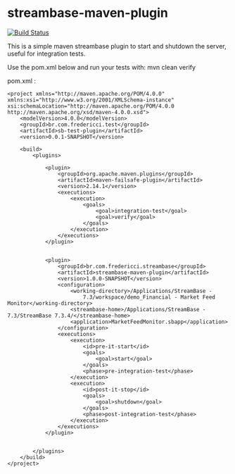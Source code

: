 streambase-maven-plugin
=======================

[![Build Status](https://travis-ci.org/dennysfredericci/streambase-maven-plugin.png?branch=master)](https://travis-ci.org/dennysfredericci/streambase-maven-plugin)

This is a simple maven streambase plugin to start and shutdown the server, useful for integration tests.

Use the pom.xml below and run your tests with: mvn clean verify

pom.xml :
    
    <project xmlns="http://maven.apache.org/POM/4.0.0" xmlns:xsi="http://www.w3.org/2001/XMLSchema-instance" xsi:schemaLocation="http://maven.apache.org/POM/4.0.0 http://maven.apache.org/xsd/maven-4.0.0.xsd">
    	<modelVersion>4.0.0</modelVersion>
    	<groupId>br.com.fredericci.test</groupId>
    	<artifactId>sb-test-plugin</artifactId>
    	<version>0.0.1-SNAPSHOT</version>
    
    	<build>
    		<plugins>
    
    			<plugin>
    				<groupId>org.apache.maven.plugins</groupId>
    				<artifactId>maven-failsafe-plugin</artifactId>
    				<version>2.14.1</version>
    				<executions>
    					<execution>
    						<goals>
    							<goal>integration-test</goal>
    							<goal>verify</goal>
    						</goals>
    					</execution>
    				</executions>
    			</plugin>
    
    
    			<plugin>
    				<groupId>br.com.fredericci.streambase</groupId>
    				<artifactId>streambase-maven-plugin</artifactId>
    				<version>1.0.0-SNAPSHOT</version>
    				<configuration>
    					<working-directory>/Applications/StreamBase -
    						7.3/workspace/demo_Financial - Market Feed Monitor</working-directory>
    					<streambase-home>/Applications/StreamBase - 7.3/StreamBase 7.3.4/</streambase-home>
    					<application>MarketFeedMonitor.sbapp</application>
    				</configuration>
    				<executions>
    					<execution>
    						<id>pre-it-start</id>
    						<goals>
    							<goal>start</goal>
    						</goals>
    						<phase>pre-integration-test</phase>
    					</execution>
    					<execution>
    						<id>post-it-stop</id>
    						<goals>
    							<goal>shutdown</goal>
    						</goals>
    						<phase>post-integration-test</phase>
    					</execution>
    				</executions>
    			</plugin>
    
    
    		</plugins>
    	</build>
    </project>
